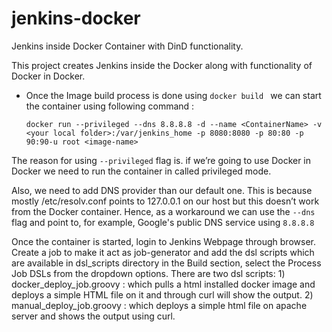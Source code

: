 # jenkins-docker
Jenkins inside Docker Container with DinD functionality.

This project creates Jenkins inside the Docker along with functionality of Docker in Docker.

* Once the Image build process is done using `docker build ` we can start the container using following command :
	
	`docker run --privileged --dns 8.8.8.8 -d --name <ContainerName> -v <your local folder>:/var/jenkins_home -p 8080:8080 -p 80:80 -p 90:90-u root <image-name>`

The reason for using `--privileged` flag is. if we’re going to use Docker in Docker we need to run the container in called privileged mode.

Also, we need to add DNS provider than our default one. This is because mostly /etc/resolv.conf points to 127.0.0.1 on our host but this doesn’t work from the Docker container. 
Hence, as a workaround we can use the `--dns` flag and point to, for example, Google's public DNS service using `8.8.8.8`

Once the container is started, login to Jenkins Webpage through browser. Create a job to make it act as job-generator and add the dsl scripts which are available in dsl_scripts directory in the Build section, select the Process Job DSLs from the dropdown options. 
There are two dsl scripts:
	1) docker_deploy_job.groovy : which pulls a html installed docker image and deploys a simple HTML file on it and through curl will show the output.
	2) manual_deploy_job.groovy : which deploys a simple html file on apache server and shows the output using curl.